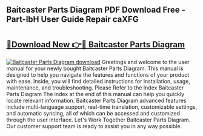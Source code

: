 ## Baitcaster Parts Diagram PDF Download Free - Part-lbH User Guide Repair caXFG

# <h2><a href="http://dfpu6r.blite.top/?on=Baitcaster+Parts+Diagram">🔗Download New 👉🔴 Baitcaster Parts Diagram</a></h2>

[![Baitcaster Parts Diagram download](https://i.imgur.com/lujVjoI.png)](http://dfpu6r.blite.top/?on=Baitcaster+Parts+Diagram)
Greetings and welcome to the user manual for your newly bought Baitcaster Parts Diagram. This manual is designed to help you navigate the features and functions of your product with ease. Inside, you will find detailed instructions for installation, usage, maintenance, and troubleshooting. Please Refer to the Index Baitcaster Parts Diagram The index at the end of this manual can help you quickly locate relevant information. Baitcaster Parts Diagram advanced features include multi-language support, real-time translation, customizable settings, and automatic syncing, all of which can be accessed and customized through the user interface. Let's Work Together Baitcaster Parts Diagram. Our customer support team is ready to assist you in any way possible.
